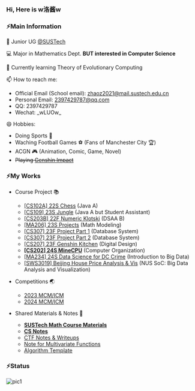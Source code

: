 ### Hi, Here is w洛酱w

### ⚡Main Information

🏫 Junior UG [@SUSTech](https://www.sustech.edu.cn/)

💻 Major in Mathematics Dept. **BUT interested in Computer Science**

🌱 Currently learning Theory of Evolutionary Computing

📫 How to reach me: 

- Official Email (School email): zhaoz2021@mail.sustech.edu.cn
- Personal Email: 2397429787@qq.com
- QQ: 2397429787
- Wechat: \_wLUOw\_

😄 Hobbies: 

- Doing Sports :bicyclist:
- Waching Football Games :soccer: (Fans of Manchester City :trophy:)
- ACGN :video_game: (Animation, Comic, Game, Novel)
- ~~Playing [Genshin Impact](https://ys.mihoyo.com/)~~



### ⚡My Works

- Course Project 📚
  - [[CS102A] 22S Chess](https://github.com/wLUOw/Chess) (Java A)
  - [[CS109] 23S Jungle](https://github.com/wLUOw/Jungle) (Java A but Student Assistant)
  - [[CS203B] 22F Numeric Klotski](https://github.com/wLUOw/Numeric_Klotski) (DSAA B)
  - [[MA206] 23S Projects](https://github.com/wLUOw/MA206-MM-Projects) (Math Modeling)
  - [[CS307] 23F Project Part 1](https://github.com/wLUOw/CS307_23F_Project_Part1) (Database System)
  - [[CS307] 23F Project Part 2](https://github.com/wLUOw/CS307_23F_Project_Part2) (Database System)
  - [[CS207] 23F Genshin Kitchen](https://github.com/wLUOw/CS207_23F_Project_GenshinKitchen) (Digital Design)
  - [**[CS202] 24S MineCPU**](https://github.com/wLUOw/SUSTech_CS202_MineCPU) (Computer Organization)
  - [[MA234] 24S Data Science for DC Crime](https://github.com/wLUOw/MA234_Course_Project) (Introduction to Big Data)
  - [[SWS3019] Beijing House Price Analysis & Vis](https://github.com/Dilemma-CMZ/SWS3019-2024) (NUS SoC: Big Data Analysis and Visualization)
  
- Competitions 🌏
  - [2023 MCM/ICM](https://github.com/wLUOw/2023_MCM-ICM)
  - [2024 MCM/ICM](https://github.com/wLUOw/2024_MCM-ICM)
- Shared Materials & Notes 🔑
  - [**SUSTech Math Course Materials**](https://github.com/wLUOw/SUSTech_Math_Course_Materials)
  - [**CS Notes**](https://github.com/wLUOw/CS_Notes)
  - [CTF Notes & Writeups](https://github.com/wLUOw/CTF_Writeups)
  - [Note for Multivariate Functions](https://github.com/wLUOw/Introduction_to_Multivariate_Functions)
  - [Algorithm Template](https://github.com/wLUOw/CodeRepo)




### ⚡Status

![pic1](https://github-readme-stats.mrcai.dev/api?username=wLUOw&show_icons=true&count_private=true) 

